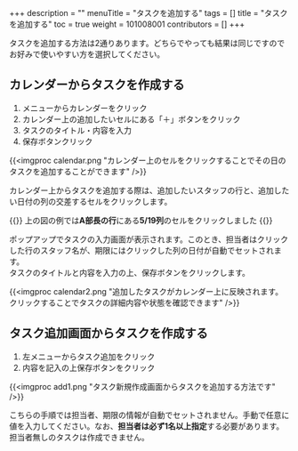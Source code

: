 +++
description = ""
menuTitle = "タスクを追加する"
tags = []
title = "タスクを追加する"
toc = true
weight = 101008001
contributors = []
+++


タスクを追加する方法は2通りあります。どちらでやっても結果は同じですのでお好みで使いやすい方を選択してください。

## カレンダーからタスクを作成する

1. メニューからカレンダーをクリック
1. カレンダー上の追加したいセルにある「＋」ボタンをクリック
1. タスクのタイトル・内容を入力
1. 保存ボタンクリック

{{<imgproc calendar.png "カレンダー上のセルをクリックすることでその日のタスクを追加することができます" />}}

カレンダー上からタスクを追加する際は、追加したいスタッフの行と、追加したい日付の列の交差するセルをクリックします。

{{<alice pos="right" icon="default">}}
上の図の例では**A部長の行**にある**5/19列**のセルをクリックしました
{{</alice>}}

ポップアップでタスクの入力画面が表示されます。このとき、担当者はクリックした行のスタッフ名が、期限にはクリックした列の日付が自動でセットされます。  
タスクのタイトルと内容を入力の上、保存ボタンをクリックします。

{{<imgproc calendar2.png "追加したタスクがカレンダー上に反映されます。クリックすることでタスクの詳細内容や状態を確認できます" />}}

## タスク追加画面からタスクを作成する

1. 左メニューからタスク追加をクリック
1. 内容を記入の上保存ボタンをクリック

{{<imgproc add1.png "タスク新規作成画面からタスクを追加する方法です" />}}

こちらの手順では担当者、期限の情報が自動でセットされません。手動で任意に値を入力してください。なお、**担当者は必ず1名以上指定**する必要があります。担当者無しのタスクは作成できません。
